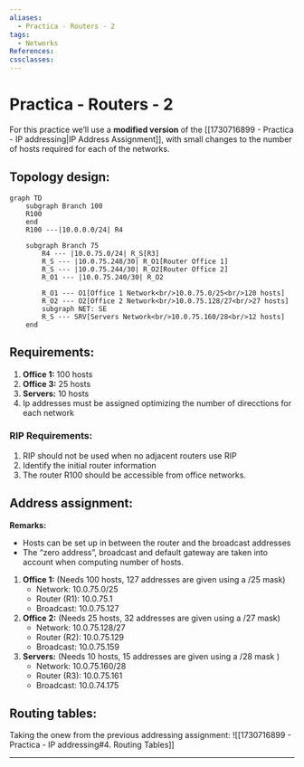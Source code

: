 ```yaml
---
aliases:
  - Practica - Routers - 2
tags:
  - Networks
References: 
cssclasses:
---
```

# Practica - Routers - 2
For this practice we’ll use a **modified version** of the [[1730716899 - Practica - IP addressing|IP Address Assignment]], with small changes to the number of hosts required for each of the networks. 
## Topology design: 

```mermaid
graph TD
    subgraph Branch 100
    R100
    end
    R100 ---|10.0.0.0/24| R4

    subgraph Branch 75
	    R4 --- |10.0.75.0/24| R_S[R3]
        R_S --- |10.0.75.248/30| R_O1[Router Office 1]
        R_S --- |10.0.75.244/30| R_O2[Router Office 2]
        R_O1 --- |10.0.75.240/30| R_O2
        
        R_O1 --- O1[Office 1 Network<br/>10.0.75.0/25<br/>120 hosts]
        R_O2 --- O2[Office 2 Network<br/>10.0.75.128/27<br/>27 hosts]
        subgraph NET: SE
        R_S --- SRV[Servers Network<br/>10.0.75.160/28<br/>12 hosts]
    end
```

## Requirements: 
1. **Office 1:** 100 hosts
2. **Office 3:** 25 hosts 
3. **Servers:** 10 hosts 
4. Ip addresses must be assigned optimizing the number of direcctions for each network 
### RIP Requirements:
1. RIP should not be used when no adjacent routers use RIP
2. Identify the initial router information
3. The router R100 should be accessible from office networks. 

## Address assignment: 
**Remarks:** 
+ Hosts can be set up in between the router and the broadcast addresses
+ The “zero address”, broadcast and default gateway are taken into account when computing number of hosts. 
1. **Office 1:** (Needs 100 hosts, 127 addresses are given using a /25 mask)
	+ Network: 10.0.75.0/25
	+ Router (R1): 10.0.75.1
	+ Broadcast: 10.0.75.127
2. **Office 2:** (Needs 25 hosts, 32 addresses are given using a /27 mask)
	+ Network: 10.0.75.128/27
	+ Router (R2): 10.0.75.129
	+ Broadcast: 10.0.75.159
3. **Servers:** (Needs 10 hosts, 15 addresses are given using a /28 mask ) 
	+ Network: 10.0.75.160/28 
	+ Router (R3): 10.0.75.161 
	+ Broadcast: 10.0.74.175

## Routing tables: 
Taking the onew from the previous addressing assignment: 
![[1730716899 - Practica - IP addressing#4. Routing Tables]]
***